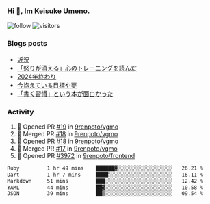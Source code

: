 ### Hi 👋, Im Keisuke Umeno.

<!--
**9renpoto/9renpoto** is a ✨ _special_ ✨ repository because its `README.md` (this file) appears on your GitHub profile.

Here are some ideas to get you started:

- 🔭 I’m currently working on ...
- 🌱 I’m currently learning ...
- 👯 I’m looking to collaborate on ...
- 🤔 I’m looking for help with ...
- 💬 Ask me about ...
- 📫 How to reach me: ...
- 😄 Pronouns: ...
- ⚡ Fun fact: ...
-->

![follow](https://img.shields.io/github/followers/9renpoto?label=Follow&style=social)
![visitors](https://komarev.com/ghpvc/?username=9renpoto&label=Profile%20views&color=0e75b6&style=flat)

### Blogs posts

<!-- BLOG-POST-LIST:START -->
- [近況](https://9renpoto.win/entry/2025/04/05/current_status)
- [「怒りが消える」心のトレーニングを読んだ](https://9renpoto.win/entry/2025/02/01/anger-management)
- [2024年終わり](https://9renpoto.win/entry/2024/12/31/2024-end)
- [今抱えている目標や夢](https://9renpoto.win/entry/2024/12/02/objective)
- [「書く習慣」という本が面白かった](https://9renpoto.win/entry/2024/11/11/leave_a_feeling_sad)
<!-- BLOG-POST-LIST:END -->

### Activity

<!--START_SECTION:activity-->
1. 💪 Opened PR [#19](https://github.com/9renpoto/vgmo/pull/19) in [9renpoto/vgmo](https://github.com/9renpoto/vgmo)
2. 🎉 Merged PR [#18](https://github.com/9renpoto/vgmo/pull/18) in [9renpoto/vgmo](https://github.com/9renpoto/vgmo)
3. 💪 Opened PR [#18](https://github.com/9renpoto/vgmo/pull/18) in [9renpoto/vgmo](https://github.com/9renpoto/vgmo)
4. 🎉 Merged PR [#17](https://github.com/9renpoto/vgmo/pull/17) in [9renpoto/vgmo](https://github.com/9renpoto/vgmo)
5. 💪 Opened PR [#3972](https://github.com/9renpoto/frontend/pull/3972) in [9renpoto/frontend](https://github.com/9renpoto/frontend)
<!--END_SECTION:activity-->

<!--START_SECTION:waka-->

```txt
Ruby         1 hr 49 mins    ██████▓░░░░░░░░░░░░░░░░░░   26.21 %
Dart         1 hr 7 mins     ████░░░░░░░░░░░░░░░░░░░░░   16.11 %
Markdown     51 mins         ███░░░░░░░░░░░░░░░░░░░░░░   12.42 %
YAML         44 mins         ██▓░░░░░░░░░░░░░░░░░░░░░░   10.58 %
JSON         39 mins         ██▒░░░░░░░░░░░░░░░░░░░░░░   09.54 %
```

<!--END_SECTION:waka-->
